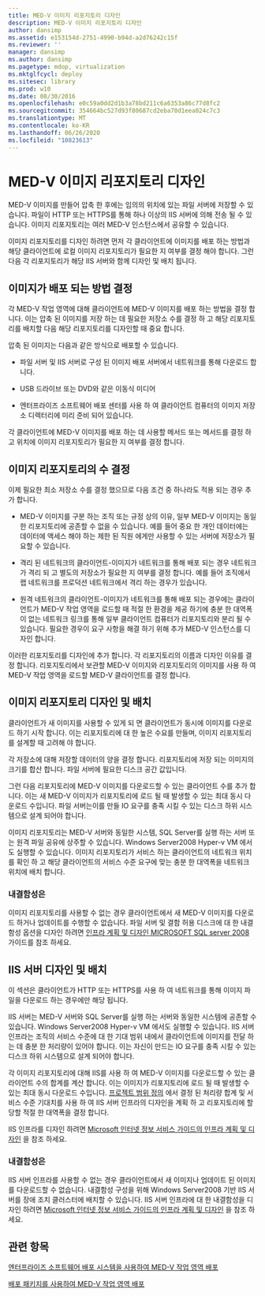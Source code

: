 ```yaml
---
title: MED-V 이미지 리포지토리 디자인
description: MED-V 이미지 리포지토리 디자인
author: dansimp
ms.assetid: e153154d-2751-4990-b94d-a2d76242c15f
ms.reviewer: ''
manager: dansimp
ms.author: dansimp
ms.pagetype: mdop, virtualization
ms.mktglfcycl: deploy
ms.sitesec: library
ms.prod: w10
ms.date: 08/30/2016
ms.openlocfilehash: e0c59a0dd2d1b3a78bd211c6a6353a86c77d8fc2
ms.sourcegitcommit: 354664bc527d93f80687cd2eba70d1eea024c7c3
ms.translationtype: MT
ms.contentlocale: ko-KR
ms.lasthandoff: 06/26/2020
ms.locfileid: "10823613"
---
```

# MED-V 이미지 리포지토리 디자인


MED-V 이미지를 만들어 압축 한 후에는 임의의 위치에 있는 파일 서버에 저장할 수 있습니다. 파일이 HTTP 또는 HTTPS를 통해 하나 이상의 IIS 서버에 의해 전송 될 수 있습니다. 이미지 리포지토리는 여러 MED-V 인스턴스에서 공유할 수 있습니다.

이미지 리포지토리를 디자인 하려면 먼저 각 클라이언트에 이미지를 배포 하는 방법과 해당 클라이언트에 로컬 이미지 리포지토리가 필요한 지 여부를 결정 해야 합니다. 그런 다음 각 리포지토리가 해당 IIS 서버와 함께 디자인 및 배치 됩니다.

## 이미지가 배포 되는 방법 결정


각 MED-V 작업 영역에 대해 클라이언트에 MED-V 이미지를 배포 하는 방법을 결정 합니다. 이는 압축 된 이미지를 저장 하는 데 필요한 저장소 수를 결정 하 고 해당 리포지토리를 배치할 다음 해당 리포지토리를 디자인할 때 중요 합니다.

압축 된 이미지는 다음과 같은 방식으로 배포할 수 있습니다.

-   파일 서버 및 IIS 서버로 구성 된 이미지 배포 서버에서 네트워크를 통해 다운로드 합니다.

-   USB 드라이브 또는 DVD와 같은 이동식 미디어

-   엔터프라이즈 소프트웨어 배포 센터를 사용 하 여 클라이언트 컴퓨터의 이미지 저장소 디렉터리에 미리 준비 되어 있습니다.

각 클라이언트에 MED-V 이미지를 배포 하는 데 사용할 메서드 또는 메서드를 결정 하 고 위치에 이미지 리포지토리가 필요한 지 여부를 결정 합니다.

## 이미지 리포지토리의 수 결정


이제 필요한 최소 저장소 수를 결정 했으므로 다음 조건 중 하나라도 적용 되는 경우 추가 합니다.

-   MED-V 이미지를 구분 하는 조직 또는 규정 상의 이유, 일부 MED-V 이미지는 동일한 리포지토리에 공존할 수 없을 수 있습니다. 예를 들어 중요 한 개인 데이터에는 데이터에 액세스 해야 하는 제한 된 직원 에게만 사용할 수 있는 서버에 저장소가 필요할 수 있습니다.

-   격리 된 네트워크의 클라이언트-이미지가 네트워크를 통해 배포 되는 경우 네트워크가 격리 되 고 별도의 저장소가 필요한 지 여부를 결정 합니다. 예를 들어 조직에서 랩 네트워크를 프로덕션 네트워크에서 격리 하는 경우가 있습니다.

-   원격 네트워크의 클라이언트-이미지가 네트워크를 통해 배포 되는 경우에는 클라이언트가 MED-V 작업 영역을 로드할 때 적절 한 환경을 제공 하기에 충분 한 대역폭이 없는 네트워크 링크를 통해 일부 클라이언트 컴퓨터가 리포지토리와 분리 될 수 있습니다. 필요한 경우이 요구 사항을 해결 하기 위해 추가 MED-V 인스턴스를 디자인 합니다.

이러한 리포지토리를 디자인에 추가 합니다. 각 리포지토리의 이름과 디자인 이유를 결정 합니다. 리포지토리에서 보관할 MED-V 이미지와 리포지토리의 이미지를 사용 하 여 MED-V 작업 영역을 로드할 MED-V 클라이언트를 결정 합니다.

## 이미지 리포지토리 디자인 및 배치


클라이언트가 새 이미지를 사용할 수 있게 되 면 클라이언트가 동시에 이미지를 다운로드 하기 시작 합니다. 이는 리포지토리에 대 한 높은 수요를 만들며, 이미지 리포지토리를 설계할 때 고려해 야 합니다.

각 저장소에 대해 저장할 데이터의 양을 결정 합니다. 리포지토리에 저장 되는 이미지의 크기를 합산 합니다. 파일 서버에 필요한 디스크 공간 값입니다.

그런 다음 리포지토리에 MED-V 이미지를 다운로드할 수 있는 클라이언트 수를 추가 합니다. 이는 새 MED-V 이미지가 리포지토리에 로드 될 때 발생할 수 있는 최대 동시 다운로드 수입니다. 파일 서버는이를 만들 IO 요구를 충족 시킬 수 있는 디스크 하위 시스템으로 설계 되어야 합니다.

이미지 리포지토리는 MED-V 서버와 동일한 시스템, SQL Server를 실행 하는 서버 또는 원격 파일 공유에 상주할 수 있습니다. Windows Server2008 Hyper-v VM 에서도 실행할 수 있습니다. 이미지 리포지토리가 서비스 하는 클라이언트의 네트워크 위치를 확인 하 고 해당 클라이언트의 서비스 수준 요구에 맞는 충분 한 대역폭을 네트워크 위치에 배치 합니다.

### 내결함성은

이미지 리포지토리를 사용할 수 없는 경우 클라이언트에서 새 MED-V 이미지를 다운로드 하거나 업데이트를 수행할 수 없습니다. 파일 서버 및 결함 허용 디스크에 대 한 내결함성 옵션을 디자인 하려면 [인프라 계획 및 디자인 MICROSOFT SQL server 2008](https://go.microsoft.com/fwlink/?LinkId=163302) 가이드를 참조 하세요.

## IIS 서버 디자인 및 배치


이 섹션은 클라이언트가 HTTP 또는 HTTPS를 사용 하 여 네트워크를 통해 이미지 파일을 다운로드 하는 경우에만 해당 됩니다.

IIS 서버는 MED-V 서버와 SQL Server를 실행 하는 서버와 동일한 시스템에 공존할 수 있습니다. Windows Server2008 Hyper-v VM 에서도 실행할 수 있습니다. IIS 서버 인프라는 조직의 서비스 수준에 대 한 기대 범위 내에서 클라이언트에 이미지를 전달 하는 데 충분 한 처리량이 있어야 합니다. 이는 자신이 만드는 IO 요구를 충족 시킬 수 있는 디스크 하위 시스템으로 설계 되어야 합니다.

각 이미지 리포지토리에 대해 IIS를 사용 하 여 MED-V 이미지를 다운로드할 수 있는 클라이언트 수의 합계를 계산 합니다. 이는 이미지가 리포지토리에 로드 될 때 발생할 수 있는 최대 동시 다운로드 수입니다. [프로젝트 범위 정의](define-the-project-scope.md) 에서 결정 된 처리량 합계 및 서비스 수준 기대치를 사용 하 여 IIS 서버 인프라의 디자인을 계획 하 고 리포지토리에 할당할 적절 한 대역폭을 결정 합니다.

IIS 인프라를 디자인 하려면 [Microsoft 인터넷 정보 서비스 가이드의 인프라 계획 및 디자인](https://go.microsoft.com/fwlink/?LinkId=160826) 을 참조 하세요.

### 내결함성은

IIS 서버 인프라를 사용할 수 없는 경우 클라이언트에서 새 이미지나 업데이트 된 이미지를 다운로드할 수 없습니다. 내결함성 구성을 위해 Windows Server2008 기반 IIS 서버를 장애 조치 클러스터에 배치할 수 있습니다. IIS 서버 인프라에 대 한 내결함성을 디자인 하려면 [Microsoft 인터넷 정보 서비스 가이드의 인프라 계획 및 디자인](https://go.microsoft.com/fwlink/?LinkId=160826) 을 참조 하세요.

## 관련 항목


[엔터프라이즈 소프트웨어 배포 시스템을 사용하여 MED-V 작업 영역 배포](deploying-a-med-v-workspace-using-an-enterprise-software-distribution-system.md)

[배포 패키지를 사용하여 MED-V 작업 영역 배포](deploying-a-med-v-workspace-using-a-deployment-package.md)

 

 





